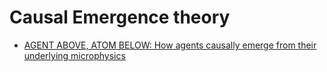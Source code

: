 # Causal Emergence theory
- [AGENT ABOVE,	ATOM BELOW: How	agents causally emerge from their underlying	microphysics](https://uberty.org/wp-content/uploads/2017/05/Hoel_FQXi_EPH_wandering_goa.pdf)